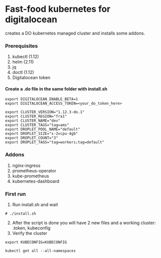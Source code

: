 # Fast-food kubernetes for digitalocean
creates a DO kubernetes managed cluster and installs some addons.

### Prerequisites
1. kubectl (1.12)
2. helm (2.11)
3. jq
4. doctl (1.12)
5. Digitalocean token

#### Create a .do file in the same folder with install.sh
```
export DIGITALOCEAN_ENABLE_BETA=1
export DIGITALOCEAN_ACCESS_TOKEN=<your_do_token_here>

export CLUSTER_VERSION="1.12.3-do.1"
export CLUSTER_REGION="fra1"
export CLUSTER_NAME="dev"
export CLUSTER_TAGS="tag=ams"
export DROPLET_POOL_NAME="default"
export DROPLET_SIZE="s-2vcpu-4gb"
export DROPLET_COUNT="3"
export DROPLET_TAGS="tag=workers;tag=default"

```

### Addons
1. nginx-ingress
2. prometheus-operator
3. kube-prometheus
4. kubernetes-dashboard


### First run
1. Run install.sh and wait
```
# ./install.sh
```

2. After the script is done you will have 2 new files and a working cluster: .token, kubeconfig
3. Verify the cluster
```
export KUBECONFIG=KUBECONFIG

kubectl get all --all-namespaces

```
